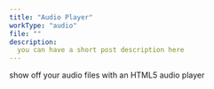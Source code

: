 ```yaml
---
title: "Audio Player"
workType: "audio"
file: ""
description:
  you can have a short post description here
---
```


show off your audio files with an HTML5 audio player
